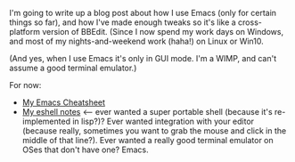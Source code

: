 I'm going to write up a blog post about how I use Emacs (only for certain things so far), and how I've made enough tweaks so it's like a cross-platform version of BBEdit. (Since I now spend my work days on Windows, and most of my nights-and-weekend work (haha!) on Linux or Win10.

(And yes, when I use Emacs it's only in GUI mode. I'm a WIMP, and can't assume a good terminal emulator.)

For now:
  * [My Emacs Cheatsheet](https://github.com/rwilcox/my-learnings-docs/blob/master/learning_emacs_cheatsheet.md)
  * [My eshell notes](https://github.com/rwilcox/my-learnings-docs/blob/master/learning_emacs_shell_interactions.md) <-- ever wanted a super portable shell (because it's re-implemented in lisp?)? Ever wanted integration with your editor (because really, sometimes you want to grab the mouse and click in the middle of that line?). Ever wanted a really good terminal emulator on OSes that don't have one? Emacs.